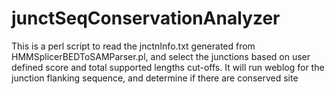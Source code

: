 junctSeqConservationAnalyzer
============================

This is a perl script to read the jnctnInfo.txt generated from HMMSplicerBEDToSAMParser.pl, and select the junctions based on user defined score and total supported lengths cut-offs. It will run weblog for the junction flanking sequence, and determine if there are conserved site
